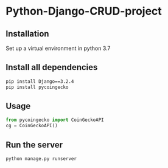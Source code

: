 # Python-Django-CRUD-project

## Installation
Set up a virtual environment in python 3.7

## Install all dependencies

```bash
pip install Django==3.2.4
pip install pycoingecko
```

## Usage

```python
from pycoingecko import CoinGeckoAPI
cg = CoinGeckoAPI()
```

## Run the server

```bash
python manage.py runserver
```
